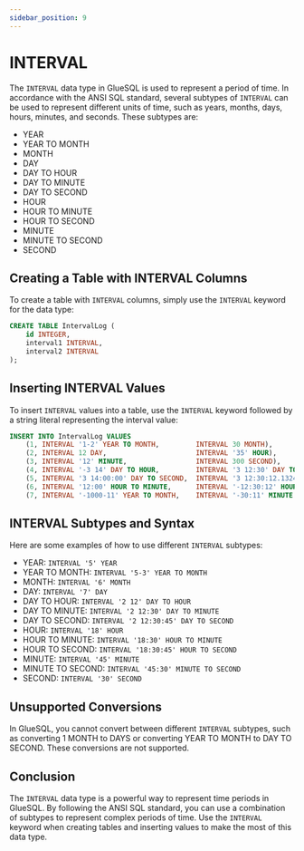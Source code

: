 ```yaml
---
sidebar_position: 9
---
```


# INTERVAL

The `INTERVAL` data type in GlueSQL is used to represent a period of time. In accordance with the ANSI SQL standard, several subtypes of `INTERVAL` can be used to represent different units of time, such as years, months, days, hours, minutes, and seconds. These subtypes are:

- YEAR
- YEAR TO MONTH
- MONTH
- DAY
- DAY TO HOUR
- DAY TO MINUTE
- DAY TO SECOND
- HOUR
- HOUR TO MINUTE
- HOUR TO SECOND
- MINUTE
- MINUTE TO SECOND
- SECOND

## Creating a Table with INTERVAL Columns

To create a table with `INTERVAL` columns, simply use the `INTERVAL` keyword for the data type:

```sql
CREATE TABLE IntervalLog (
    id INTEGER,
    interval1 INTERVAL,
    interval2 INTERVAL
);
```

## Inserting INTERVAL Values

To insert `INTERVAL` values into a table, use the `INTERVAL` keyword followed by a string literal representing the interval value:

```sql
INSERT INTO IntervalLog VALUES
    (1, INTERVAL '1-2' YEAR TO MONTH,         INTERVAL 30 MONTH),
    (2, INTERVAL 12 DAY,                      INTERVAL '35' HOUR),
    (3, INTERVAL '12' MINUTE,                 INTERVAL 300 SECOND),
    (4, INTERVAL '-3 14' DAY TO HOUR,         INTERVAL '3 12:30' DAY TO MINUTE),
    (5, INTERVAL '3 14:00:00' DAY TO SECOND,  INTERVAL '3 12:30:12.1324' DAY TO SECOND),
    (6, INTERVAL '12:00' HOUR TO MINUTE,      INTERVAL '-12:30:12' HOUR TO SECOND),
    (7, INTERVAL '-1000-11' YEAR TO MONTH,    INTERVAL '-30:11' MINUTE TO SECOND);
```

## INTERVAL Subtypes and Syntax

Here are some examples of how to use different `INTERVAL` subtypes:

- YEAR: `INTERVAL '5' YEAR`
- YEAR TO MONTH: `INTERVAL '5-3' YEAR TO MONTH`
- MONTH: `INTERVAL '6' MONTH`
- DAY: `INTERVAL '7' DAY`
- DAY TO HOUR: `INTERVAL '2 12' DAY TO HOUR`
- DAY TO MINUTE: `INTERVAL '2 12:30' DAY TO MINUTE`
- DAY TO SECOND: `INTERVAL '2 12:30:45' DAY TO SECOND`
- HOUR: `INTERVAL '18' HOUR`
- HOUR TO MINUTE: `INTERVAL '18:30' HOUR TO MINUTE`
- HOUR TO SECOND: `INTERVAL '18:30:45' HOUR TO SECOND`
- MINUTE: `INTERVAL '45' MINUTE`
- MINUTE TO SECOND: `INTERVAL '45:30' MINUTE TO SECOND`
- SECOND: `INTERVAL '30' SECOND`

## Unsupported Conversions

In GlueSQL, you cannot convert between different `INTERVAL` subtypes, such as converting 1 MONTH to DAYS or converting YEAR TO MONTH to DAY TO SECOND. These conversions are not supported.

## Conclusion

The `INTERVAL` data type is a powerful way to represent time periods in GlueSQL. By following the ANSI SQL standard, you can use a combination of subtypes to represent complex periods of time. Use the `INTERVAL` keyword when creating tables and inserting values to make the most of this data type.